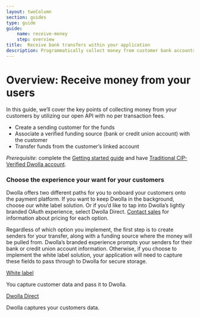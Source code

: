 ```yaml
---
layout: twoColumn
section: guides
type: guide
guide: 
    name: receive-money
    step: overview
title:  Receive bank transfers within your application
description: Programmatically collect money from customer bank accounts with bank transfers. 
---
```


# Overview: Receive money from your users

In this guide, we’ll cover the key points of collecting money from your customers by utilizing our open API with no per transaction fees.

- Create a sending customer for the funds
- Associate a verified funding source (bank or credit union account) with the customer
- Transfer funds from the customer’s linked account 

*Prerequisite*: complete the [Getting started guide](/guides/sandbox-setup) and have [Traditional CIP-Verified Dwolla account](/resources/account-types.html).

### Choose the experience your want for your customers

Dwolla offers two different paths for you to onboard your customers onto the payment platform. If you want to keep Dwolla in the background, choose our white label solution. Or if you’d like to tap into Dwolla’s lightly branded OAuth experience, select Dwolla Direct. [Contact sales](https://www.dwolla.com/contact) for information about pricing for each option. 

Regardless of which option you implement, the first step is to create senders for your transfer, along with a funding source where the money will be pulled from. Dwolla’s branded experience prompts your senders for their bank or credit union account information. Otherwise, if you choose to implement the white label solution, your application will need to capture these fields to pass through to Dwolla for secure storage.

<nav class="decision-nav">
    <div>
        <a href="01-white-label-onboarding.html">
            <div class="icon-decision-nav-white-label"></div>
            White label
        </a>
        <p>You capture customer data and pass it to Dwolla.</p>
    </div>
    <div>
        <a href="01-direct-onboarding.html">
            <div class="icon-decision-nav-direct"></div>
            Dwolla Direct
        </a>
        <p>Dwolla captures your customers data.</p>
    </div>
</nav>

